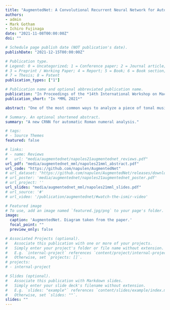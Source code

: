 ```yaml
---
title: "AugmentedNet: A Convolutional Recurrent Neural Network for Automatic Roman Numeral Analysis with Improved Data Augmentation"
authors:
- admin
- Mark Gotham
- Ichiro Fujinaga
date: "2021-11-08T00:00:00Z"
doi: ""

# Schedule page publish date (NOT publication's date).
publishDate: "2021-12-15T00:00:00Z"

# Publication type.
# Legend: 0 = Uncategorized; 1 = Conference paper; 2 = Journal article;
# 3 = Preprint / Working Paper; 4 = Report; 5 = Book; 6 = Book section;
# 7 = Thesis; 8 = Patent
publication_types: ["1"]

# Publication name and optional abbreviated publication name.
publication: "In Proceedings of the *14th International Workshop on Machine Learning and Music*"
publication_short: "In *MML 2021*"

abstract: "One of the most common ways to analyze a piece of tonal music is through Roman numeral analysis. In this paper, we present the *AugmentedNet*, a convolutional recurrent neural network that improves the automatic prediction of Roman numeral analysis labels. The network is characterized by a novel representation of pitch spelling, a separation of bass and chroma inputs into independent convolutional blocks, and the layout of the convolutional layers in each block (see Figure 1). The network is enhanced by a greater number of tonal tasks to solve simultaneously and synthetic training examples for data augmentation. The additional tonal tasks (bottom-right side of Figure 1) strengthen the shared representation learned through multitask learning. The synthetic training examples consist of “new” scores, which are artificially generated from the chord annotations and texturized with simple patterns, such as an *Alberti bass* figure."

# Summary. An optional shortened abstract.
summary: "A new CRNN for automatic Roman numeral analysis."

# tags:
# - Source Themes
featured: false

# links:
# - name: Reviews
#   url: "media/augmentednet/napoles21augmentednet_reviews.pdf"
url_pdf: "media/augmentednet_mml/napoles21mml_abstract.pdf"
url_code: "https://github.com/napulen/AugmentedNet"
# url_dataset: "https://github.com/napulen/AugmentedNet/releases/download/v1.0.0/dataset.zip"
# url_poster: 'media/augmentednet/napoles21augmentednet_poster.pdf'
# url_project: ''
url_slides: "media/augmentednet_mml/napoles21mml_slides.pdf"
# url_source: '#'
# url_video: '/publication/augmentednet/#watch-the-ismir-video'

# Featured image
# To use, add an image named `featured.jpg/png` to your page's folder.
image:
  caption: 'AugmentedNet. Diagram taken from the paper.'
  focal_point: ""
  preview_only: false

# Associated Projects (optional).
#   Associate this publication with one or more of your projects.
#   Simply enter your project's folder or file name without extension.
#   E.g. `internal-project` references `content/project/internal-project/index.md`.
#   Otherwise, set `projects: []`.
# projects:
# - internal-project

# Slides (optional).
#   Associate this publication with Markdown slides.
#   Simply enter your slide deck's filename without extension.
#   E.g. `slides: "example"` references `content/slides/example/index.md`.
#   Otherwise, set `slides: ""`.
slides: ""
---
```

